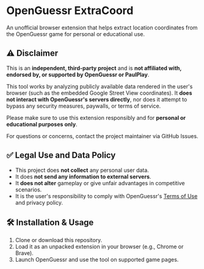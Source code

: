 # OpenGuessr ExtraCoord

An unofficial browser extension that helps extract location coordinates from the OpenGuessr game for personal or educational use.

## ⚠️ Disclaimer

This is an **independent, third-party project** and is **not affiliated with, endorsed by, or supported by OpenGuessr or PaulPlay**.

This tool works by analyzing publicly available data rendered in the user's browser (such as the embedded Google Street View coordinates). It **does not interact with OpenGuessr's servers directly**, nor does it attempt to bypass any security measures, paywalls, or terms of service.

Please make sure to use this extension responsibly and for **personal or educational purposes only**.

For questions or concerns, contact the project maintainer via GitHub Issues.

## ✅ Legal Use and Data Policy

- This project does **not collect** any personal user data.
- It does **not send any information to external servers**.
- It **does not alter** gameplay or give unfair advantages in competitive scenarios.
- It is the user's responsibility to comply with OpenGuessr's [Terms of Use](https://paulplay.studio/terms-of-use) and privacy policy.

## 🛠️ Installation & Usage

1. Clone or download this repository.
2. Load it as an unpacked extension in your browser (e.g., Chrome or Brave).
3. Launch OpenGuessr and use the tool on supported game pages.
